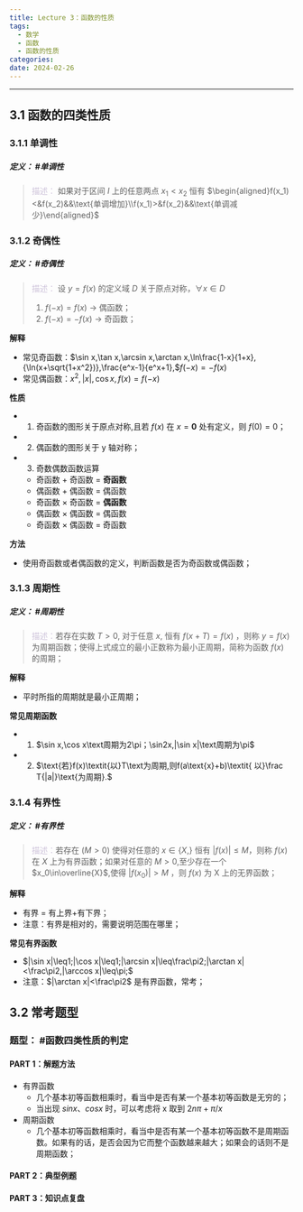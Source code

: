 ```yaml
---
title: Lecture 3：函数的性质
tags:
  - 数学
  - 函数
  - 函数的性质
categories: 
date: 2024-02-26
---
```

---
## 3.1 函数的四类性质
### 3.1.1 单调性
##### **定义**： #单调性
> <font color="#ccc1d9">描述：</font> $\text{如果对于区间 }I\text{ 上的任意两点 }x_1<x_2\text{ 恒有}$ $\begin{aligned}f(x_1)<&f(x_2)&&\text{单调增加}\\f(x_1)>&f(x_2)&&\text{单调减少}\end{aligned}$


### 3.1.2 奇偶性
##### **定义**： #奇偶性
> <font color="#ccc1d9">描述：</font> $\text{设 }y=f(x)\text{ 的定义域 }D\text{ 关于原点对称}，\forall x\in D$
> 1. $f(-x)=f(x)$ -> 偶函数；
> 2. $f(-x)=-f(x)$ -> 奇函数；

**解释**
+ 常见奇函数：$\sin x,\tan x,\arcsin x,\arctan x,\ln\frac{1-x}{1+x},{\ln(x+\sqrt{1+x^2})},\frac{e^x-1}{e^x+1},$$f(-x)=-f(x)$
+ 常见偶函数：$x^2,|x|,\cos x,f(x)=f(-x)$

**性质**
+ 1. $\text{奇函数的图形关于原点对称,且若 }f(x)\text{ 在 }x=\mathbf{0}$ 处有定义，则 $f(0)=0$；
+ 2. 偶函数的图形关于 y 轴对称；
+ 3. 奇数偶数函数运算
	+ 奇函数 + 奇函数 = **奇函数** 
	+ 偶函数 + 偶函数 = 偶函数 
	+ 奇函数 × 奇函数 = **偶函数** 
	+ 偶函数 × 偶函数 = 偶函数 
	+ 奇函数 × 偶函数 = 奇函数 

**方法**
+ 使用奇函数或者偶函数的定义，判断函数是否为奇函数或偶函数；

### 3.1.3 周期性
##### **定义**： #周期性
> <font color="#ccc1d9">描述：</font>若存在实数 $T>0$, 对于任意 $x$, 恒有 $f(x+T)=f(x)$ ，则称 $y=f(x)$ 为周期函数；使得上式成立的最小正数称为最小正周期，简称为函数 $f(x)$ 的周期；

**解释**
+ 平时所指的周期就是最小正周期；

**常见周期函数**
+ 1.  $\sin x,\cos x\text周期为2\pi；\sin2x,|\sin x|\text周期为\pi$
+ 2. $\text{若}f(x)\textit{以}T\text为周期,则f(a\text{x}+b)\textit{ 以}\frac T{|a|}\text{为周期}.$

### 3.1.4 有界性
##### **定义**： #有界性
> <font color="#ccc1d9">描述：</font>若存在 $\left(M>0\right)$ 使得对任意的 $x\in\left\{X,\right\}$ 恒有 $\left|f(x)\right|\leq M$，则称 $f(x)$ 在 $X$ 上为有界函数；如果对任意的 $M>0$,至少存在一个 $x_0\in\overline{X}$,使得  $|f(x_0)|>M$ ，则 $f(x)$ 为 X 上的无界函数；

**解释**
+ 有界 = 有上界+有下界；
+ 注意：有界是相对的，需要说明范围在哪里；

**常见有界函数**
+ $|\sin x|\leq1;|\cos x|\leq1;|\arcsin x|\leq\frac\pi2;|\arctan x|<\frac\pi2,|\arccos x|\leq\pi;$
+ 注意：$|\arctan x|<\frac\pi2$ 是有界函数，常考；

## 3.2 常考题型
### 题型： #函数四类性质的判定
#### PART 1：解题方法
+ 有界函数
	+ 几个基本初等函数相乘时，看当中是否有某一个基本初等函数是无穷的；
	+ 当出现 $sinx、cosx$ 时，可以考虑将 x 取到 $2n\pi + \pi/x$
+ 周期函数
	+ 几个基本初等函数相乘时，看当中是否有某一个基本初等函数不是周期函数。如果有的话，是否会因为它而整个函数越来越大；如果会的话则不是周期函数；
#### PART 2：典型例题

#### PART 3：知识点复盘